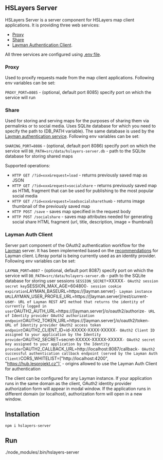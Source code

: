 ## HSLayers Server

HSLayers Server is a server component for HSLayers map client applications. It is providing three web services:

* [Proxy](#proxy)
* [Share](#share)
* [Layman Authentication Client](#layman-auth-client).

All three services are configured using [.env file](https://github.com/motdotla/dotenv#readme).


### Proxy

Used to proxify requests made from the map client applications. Following env variables can be set:

`PROXY_PORT=8085` - (optional, default port 8085) specify port on which the service will run


### Share
Used for storing and serving maps for the purposes of sharing them via permalinks or to social media. Uses SQLite database for which you need to specify the path to (DB_PATH variable).
The same database is used by the [Layman authentication service](#layman). Following env variables can be set:

`SHARING_PORT=8086` - (optional, default port 8086) specify port on which the service will 
`DB_PATH=src/data/hslayers-server.db` - path to the SQLite database for storing shared maps


Supported operations:
*  `HTTP GET /?id=xxx&request=load` - returns previously saved map as JSON
* `HTTP GET /?id=xxx&request=socialshare` - returns previously saved map as HTML fragment that can be used for publishing to the most popular social media
* `HTTP GET /?id=xxx&request=loadsocialsharethumb` - returns image thumbnail of the previously saved map
* `HTTP POST /save` - saves map specified in the request body
* `HTTP POST /socialshare` - saves map attributes needed for generating social share HTML fragment (url, title, description, image = thumbnail)


### Layman Auth Client
Server part component of the OAuth2 authentication workflow for the [Layman](https://github.com/jirik/layman) server. 
It has been implemented based on the [recommendations](https://github.com/jirik/layman/blob/master/doc/oauth2/client-recommendations.md) for Layman client.
Liferay portal is being currently used as an identity provider. Following env variables can be set:

`LAYMAN_PORT=8087` - (optional, default port 8087) specify port on which the service will 
`DB_PATH=src/data/hslayers-server.db` - path to the SQLite database for storing user sessions
`SESSION_SECRET`=XXXXX` - OAuth2 session secret key
`SESSION_MAX_AGE=604800` - session cookie expiration
`LAYMAN_BASEURL=https://[layman.server]` - Layman instance URL
`LAYMAN_USER_PROFILE_URL=https://[layman.server]/rest/current-user` - URL of Layman REST API method that returns the identity of currently logged in user
`OAUTH2_AUTH_URL=https://[layman.server]/o/oauth2/authorize` - URL of Identity provider OAuth2 authorization endpoint
`OAUTH2_TOKEN_URL=https://[layman.server]/o/oauth2/token` - URL of Identity provider OAuth2 access token endpoint
`OAUTH2_CLIENT_ID=id-XXXXX-XXXX-XXXXX` - OAuth2 Client ID assigned to your application by the Identity provider
`OAUTH2_SECRET=secret-XXXXX-XXXXX-XXXXX` - OAuth2 secret key assigned to your application by the Identity provider
`OAUTH2_CALLBACK_URL=http://localhost:8087/callback` - OAuth2 successful authentication callback endpoint (served by the Layman Auth Client)
`CORS_WHITELIST=["http://localhost:4200", "https://hub.lesprojekt.cz"]` - origins allowed to use the Layman Auth Client for authentication

The client can be configured for any Layman instance. If your application runs in the same domain as the client, OAuth2 identity provider authorization form will appear in modal window.
If the application runs in different domain (or localhost), authorization form will open in a new window.

## Installation

```
npm i hslayers-server
```

## Run

./node_modules/.bin/hslayers-server

